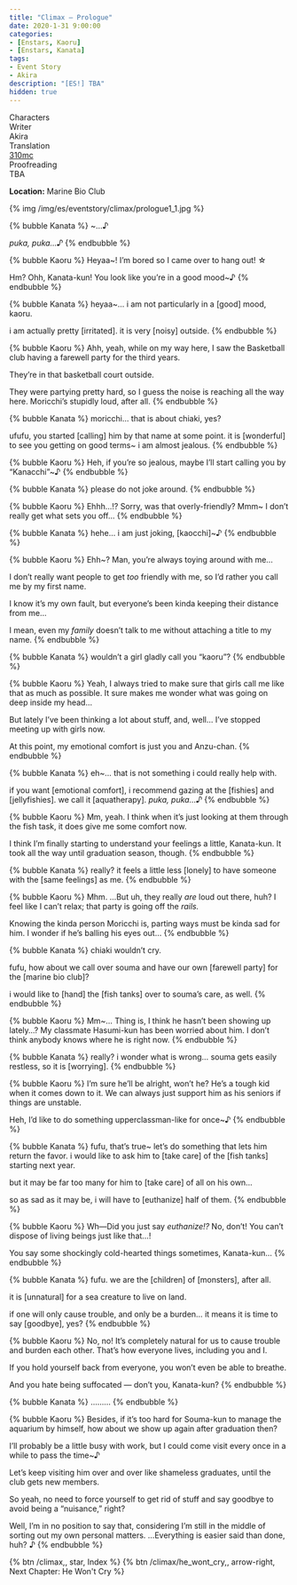 ```yaml
---
title: "Climax – Prologue"
date: 2020-1-31 9:00:00
categories:
- [Enstars, Kaoru]
- [Enstars, Kanata]
tags:
- Event Story
- Akira
description: "[ES!] TBA"
hidden: true
---
```

<div class="three-wrapper" style="--storyColor:#965e7d;--storyColor-rgb:150,94,125;--storyColor-h:326.8;--storyColor-s: 23%;--storyColor-l:47.8%;">
    <div class="info-area">
        <div class="info">
            <div class="info-item characters">
                <div class="label">
                    Characters
                </div>
                <div class="value">
                <a href="/categories/Enstars/Kaoru" character="Kaoru"></a>
                <a href="/categories/Enstars/Kanata" character="Kanata"></a>
                </div>
            </div>
            <div class="info-item one">
                <div class="label">
                    Writer
                </div>
                <div class="value">
                    Akira
                </div>
            </div>
            <div class="info-item two">
                <div class="label">
                    Translation
                </div>
                <div class="value">
                    <a href="/about">310mc</a>
                </div>
            </div>
            <div class="info-item three">
                <div class="label">
                   Proofreading
                </div>
                <div class="value">
                    TBA
                </div>
            </div>
        </div>
    </div>
</div>

<!-- more -->

<div class="msr-location">
    <p><span><b>Location:</b> Marine Bio Club</span></p>
</div>

{% img /img/es/eventstory/climax/prologue1_1.jpg %}

{% bubble Kanata %}
~…♪

*puka, puka…♪*
{% endbubble %}

{% bubble Kaoru %}
Heyaa~! I’m bored so I came over to hang out! ☆

Hm? Ohh, Kanata-kun! You look like you’re in a good mood~♪
{% endbubble %}

{% bubble Kanata %}
heyaa~… i am not particularly in a [good] mood, kaoru.

i am actually pretty [irritated]. it is very [noisy] outside.
{% endbubble %}

{% bubble Kaoru %}
Ahh, yeah, while on my way here, I saw the Basketball club having a farewell party for the third years.

They’re in that basketball court outside.

They were partying pretty hard, so I guess the noise is reaching all the way here. Moricchi’s stupidly loud, after all.
{% endbubble %}

{% bubble Kanata %}
moricchi… that is about chiaki, yes?

ufufu, you started [calling] him by that name at some point. it is [wonderful] to see you getting on good terms~ i am almost jealous.
{% endbubble %}

{% bubble Kaoru %}
Heh, if you’re so jealous, maybe I’ll start calling you by “Kanacchi”~♪
{% endbubble %}

{% bubble Kanata %}
please do not joke around.
{% endbubble %}

{% bubble Kaoru %}
Ehhh…!? Sorry, was that overly-friendly? Mmm~ I don’t really get what sets you off…
{% endbubble %}

{% bubble Kanata %}
hehe… i am just joking, [kaocchi]~♪
{% endbubble %}

{% bubble Kaoru %}
Ehh~? Man, you’re always toying around with me…

I don’t really want people to get *too* friendly with me, so I’d rather you call me by my first name.

I know it’s my own fault, but everyone’s been kinda keeping their distance from me…

I mean, even my *family* doesn’t talk to me without attaching a title to my name.
{% endbubble %}

{% bubble Kanata %}
wouldn’t a girl gladly call you “kaoru”?
{% endbubble %}

{% bubble Kaoru %}
Yeah, I always tried to make sure that girls call me like that as much as possible. It sure makes me wonder what was going on deep inside my head…

But lately I’ve been thinking a lot about stuff, and, well… I’ve stopped meeting up with girls now.

At this point, my emotional comfort is just you and Anzu-chan.
{% endbubble %}

{% bubble Kanata %}
eh~… that is not something i could really help with.

if you want [emotional comfort], i recommend gazing at the [fishies] and [jellyfishies]. we call it [aquatherapy]. *puka, puka…♪*
{% endbubble %}

{% bubble Kaoru %}
Mm, yeah. I think when it’s just looking at them through the fish task, it does give me some comfort now.

I think I’m finally starting to understand your feelings a little, Kanata-kun. It took all the way until graduation season, though.
{% endbubble %}

{% bubble Kanata %}
really? it feels a little less [lonely] to have someone with the [same feelings] as me.
{% endbubble %}

{% bubble Kaoru %}
Mhm.  …But uh, they really <em>are</em> loud out there, huh? I feel like I can’t relax; that party is going off the *rails.*

Knowing the kinda person Moricchi is, parting ways must be kinda sad for him. I wonder if he’s balling his eyes out…
{% endbubble %}

{% bubble Kanata %}
chiaki wouldn’t cry.

fufu, how about we call over souma and have our own [farewell party] for the [marine bio club]?

i would like to [hand] the [fish tanks] over to souma’s care, as well.
{% endbubble %}

{% bubble Kaoru %}
Mm~… Thing is, I think he hasn’t been showing up lately…? My classmate Hasumi-kun has been worried about him. I don’t think anybody knows where he is right now.
{% endbubble %}

{% bubble Kanata %}
really? i wonder what is wrong… souma gets easily restless, so it is [worrying].
{% endbubble %}

{% bubble Kaoru %}
I’m sure he’ll be alright, won’t he? He’s a tough kid when it comes down to it. We can always just support him as his seniors if things are unstable.

Heh, I’d like to do something upperclassman-like for once~♪
{% endbubble %}

{% bubble Kanata %}
fufu, that’s true~ let’s do something that lets him return the favor. i would like to ask him to [take care] of the [fish tanks] starting next year.

but it may be far too many for him to [take care] of all on his own…

so as sad as it may be, i will have to [euthanize] half of them.
{% endbubble %}

{% bubble Kaoru %}
Wh—Did you just say <em>euthanize!?</em> No, don’t! You can’t dispose of living beings just like that…!

You say some shockingly cold-hearted things sometimes, Kanata-kun…
{% endbubble %}

{% bubble Kanata %}
fufu. we are the [children] of [monsters], after all.

it is [unnatural] for a sea creature to live on land.

if one will only cause trouble, and only be a burden… it means it is time to say [goodbye], yes?
{% endbubble %}

{% bubble Kaoru %}
No, no! It’s completely natural for us to cause trouble and burden each other. That’s how everyone lives, including you and I.

If you hold yourself back from everyone, you won’t even be able to breathe.

And you hate being suffocated — don’t you, Kanata-kun?
{% endbubble %}

{% bubble Kanata %}
………
{% endbubble %}

{% bubble Kaoru %}
Besides, if it’s too hard for Souma-kun to manage the aquarium by himself, how about we show up again after graduation then?

I’ll probably be a little busy with work, but I could come visit every once in a while to pass the time~♪

Let’s keep visiting him over and over like shameless graduates, until the club gets new members.

So yeah, no need to force yourself to get rid of stuff and say goodbye to avoid being a “nuisance,” right?

Well, I’m in no position to say that, considering I’m still in the middle of sorting out my own personal matters. …Everything is easier said than done, huh? ♪
{% endbubble %}

<div toc>
{% btn /climax,, star, Index %}
{% btn /climax/he_wont_cry,, arrow-right, Next Chapter: He Won't Cry %}
</div>
